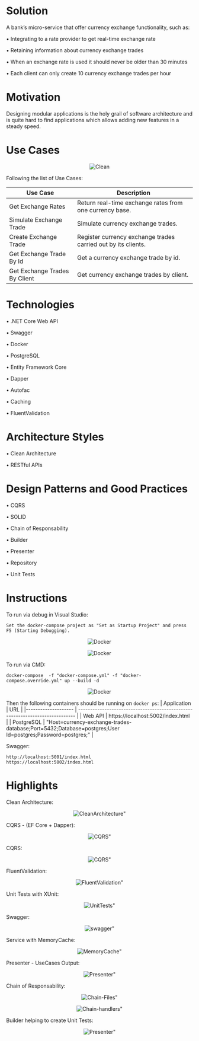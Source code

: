 # Solution
A bank’s micro-service that offer currency exchange functionality, such as:

• Integrating to a rate provider to get real-time exchange rate

• Retaining information about currency exchange trades

• When an exchange rate is used it should never be older than 30 minutes

• Each client can only create 10 currency exchange trades per hour


# Motivation
Designing modular applications is the holy grail of software architecture and is quite hard to find applications which allows adding new features in a steady speed.

# Use Cases
<p align="center">    
  <img src="https://github.com/jhonnatan/CurrencyExchangeTrades/blob/main/docs/usecases-diagram.png" alt=Clean Architecture Use Cases" style="max-width:100%;">  
</p>

Following the list of Use Cases:

| Use Case                      | Description                                                           |
|-------------------------------|-----------------------------------------------------------------------|
| Get Exchange Rates            | Return real-time exchange rates from one currency base.               |
| Simulate Exchange Trade       | Simulate currency exchange trades.                                    |
| Create Exchange Trade         | Register currency exchange trades carried out by its clients.         |
| Get Exchange Trade By Id      | Get a currency exchange trade by id.                                  |
| Get Exchange Trades By Client | Get currency exchange trades by client.                               |

# Technologies
• .NET Core Web API

• Swagger

• Docker

• PostgreSQL

• Entity Framework Core

• Dapper

• Autofac

• Caching

• FluentValidation


# Architecture Styles
• Clean Architecture

• RESTful APIs

# Design Patterns and Good Practices
• CQRS

• SOLID

• Chain of Responsability

• Builder

• Presenter

• Repository

• Unit Tests

# Instructions

To run via debug in Visual Studio:
```To run via debug in Visual Studio
Set the docker-compose project as "Set as Startup Project" and press F5 (Starting Debugging).
```

<p align="center">  
  <img src="https://github.com/jhonnatan/CurrencyExchangeTrades/blob/main/docs/docker-compose-startup.png" alt=Docker Compose Startup Project" style="max-width:100%;">  
</p>
<p align="center">  
  <img src="https://github.com/jhonnatan/CurrencyExchangeTrades/blob/main/docs/docker-compose-run.png" alt=Docker Compose Run" style="max-width:100%;">  
</p>
                                                                                                                                                      

To run via CMD:
``` To run via CMD
docker-compose  -f "docker-compose.yml" -f "docker-compose.override.yml" up --build -d
```
                                                                        
<p align="center">  
  <img src="https://github.com/jhonnatan/CurrencyExchangeTrades/blob/main/docs/docker-compose-cmd.png" alt=Docker Compose Run" style="max-width:100%;">  
</p>


Then the following containers should be running on `docker ps`:
| Application 	      | URL                                                                           |
|-------------------- | ----------------------------------------------------------------------------- |
| Web API 	          | https://localhost:5002/index.html                                          |
| PostgreSQL 	      | "Host=currency-exchange-trades-database;Port=5432;Database=postgres;User Id=postgres;Password=postgres;" |


Swagger:
```Swagger
http://localhost:5001/index.html     
https://localhost:5002/index.html     
```

# Highlights

Clean Architecture:
<p align="center">  
  <img src="https://github.com/jhonnatan/CurrencyExchangeTrades/blob/main/docs/CleanArchitecture.png" alt=CleanArchitecture" style="max-width:100%;">  
</p>


CQRS - (EF Core + Dapper):
<p align="center">  
  <img src="https://github.com/jhonnatan/CurrencyExchangeTrades/blob/main/docs/CQRS.png" alt=CQRS" style="max-width:100%;">  
</p>


CQRS:
<p align="center">  
  <img src="https://github.com/jhonnatan/CurrencyExchangeTrades/blob/main/docs/CQRS.png" alt=CQRS" style="max-width:100%;">  
</p>


FluentValidation:
<p align="center">  
  <img src="https://github.com/jhonnatan/CurrencyExchangeTrades/blob/main/docs/FluentValidation.png" alt=FluentValidation" style="max-width:100%;">  
</p>


Unit Tests with XUnit:
<p align="center">  
  <img src="https://github.com/jhonnatan/CurrencyExchangeTrades/blob/main/docs/UnitTests.png" alt=UnitTests" style="max-width:100%;">  
</p>


Swagger:
<p align="center">  
  <img src="https://github.com/jhonnatan/CurrencyExchangeTrades/blob/main/docs/swagger.png" alt=swagger" style="max-width:100%;">  
</p>


Service with MemoryCache:
<p align="center">  
  <img src="https://github.com/jhonnatan/CurrencyExchangeTrades/blob/main/docs/MemoryCache.png" alt=MemoryCache" style="max-width:100%;">  
</p>
              
                                                                                                                                        
Presenter - UseCases Output:
<p align="center">  
  <img src="https://github.com/jhonnatan/CurrencyExchangeTrades/blob/main/docs/Presenter.png" alt=Presenter" style="max-width:100%;">  
</p>      


Chain of Responsability:
<p align="center">  
  <img src="https://github.com/jhonnatan/CurrencyExchangeTrades/blob/main/docs/Chain-Files.png" alt=Chain-Files" style="max-width:100%;">  
</p>    
<p align="center">  
  <img src="https://github.com/jhonnatan/CurrencyExchangeTrades/blob/main/docs/Chain-Config-Handlers.png" alt=Chain-handlers" style="max-width:100%;">  
</p> 


Builder helping to create Unit Tests:
<p align="center">  
  <img src="https://github.com/jhonnatan/CurrencyExchangeTrades/blob/main/docs/Builder.png" alt=Presenter" style="max-width:100%;">  
</p>      
                                                                                                                                        
                                                                                                                                        


